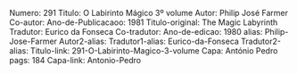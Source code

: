 Numero: 291
Titulo: O Labirinto Mágico 3º volume
Autor: Philip José Farmer
Co-autor: 
Ano-de-Publicacaoo: 1981
Titulo-original: The Magic Labyrinth
Tradutor: Eurico da Fonseca
Co-tradutor: 
Ano-de-edicao: 1980
alias: Philip-Jose-Farmer
Autor2-alias: 
Tradutor1-alias: Eurico-da-Fonseca
Tradutor2-alias: 
Titulo-link: 291-O-Labirinto-Magico-3-volume
Capa: António Pedro
pags: 184
Capa-link: Antonio-Pedro